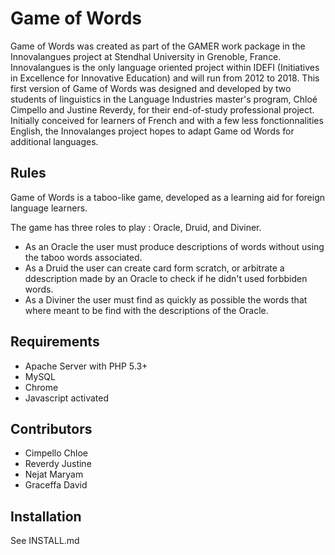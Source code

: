 Game of Words
================

Game of Words was created as part of the GAMER work package in the Innovalangues project at Stendhal University in Grenoble, France. Innovalangues is the only language oriented project within IDEFI (Initiatives in Excellence for Innovative Education) and will run from 2012 to 2018. This first version of Game of Words was designed and developed by two students of linguistics in the Language Industries master's program, Chloé Cimpello and Justine Reverdy, for their end-of-study professional project. Initially conceived for learners of French and with a few less fonctionnalities English, the Innovalanges project hopes to adapt Game od Words for additional languages.

Rules
-------
Game of Words is a taboo-like game, developed as a learning aid for foreign language learners. 

The game has three roles to play : Oracle, Druid, and Diviner.
* As an Oracle the user must produce descriptions of words without using the taboo words associated.
* As a Druid the user can create card form scratch, or arbitrate a ddescription made by an Oracle to check if he didn't used forbbiden words.
* As a Diviner the user must find as quickly as possible the words that where meant to be find with the descriptions of the Oracle.

Requirements
-------------
* Apache Server with PHP 5.3+
* MySQL
* Chrome
* Javascript activated

Contributors
--------------
* Cimpello Chloe
* Reverdy Justine
* Nejat Maryam
* Graceffa David

Installation
------------
See INSTALL.md
